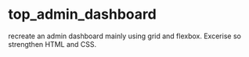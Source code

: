 # top_admin_dashboard
recreate an admin dashboard mainly using grid and flexbox. Excerise so strengthen HTML and CSS.
